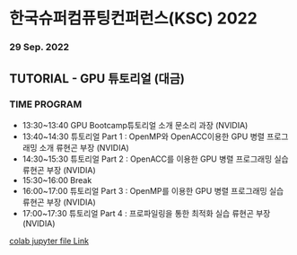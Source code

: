 # 한국슈퍼컴퓨팅컨퍼런스(KSC) 2022  
### 29 Sep. 2022
## TUTORIAL - GPU 튜토리얼 (대금)

### TIME	PROGRAM
 - 13:30~13:40	GPU Bootcamp튜토리얼 소개  문소리 과장 (NVIDIA)
 - 13:40~14:30	튜토리얼 Part 1 : OpenMP와 OpenACC이용한 GPU 병렬 프로그래밍 소개  류현곤 부장 (NVIDIA)
 - 14:30~15:30	튜토리얼 Part 2 : OpenACC를 이용한 GPU 병렬 프로그래밍 실습  류현곤 부장 (NVIDIA)
 - 15:30~16:00	Break
 - 16:00~17:00	튜토리얼 Part 3 : OpenMP를 이용한 GPU 병렬 프로그래밍 실습  류현곤 부장 (NVIDIA)
 - 17:00~17:30	튜토리얼 Part 4 : 프로파일링을 통한 최적화 실습  류현곤 부장 (NVIDIA)
 
 
[colab jupyter file Link](https://colab.research.google.com/drive/1OxJvMwD7FCP1aE8Kb-qGzW0XuSxW0Yt0?usp=sharing)





